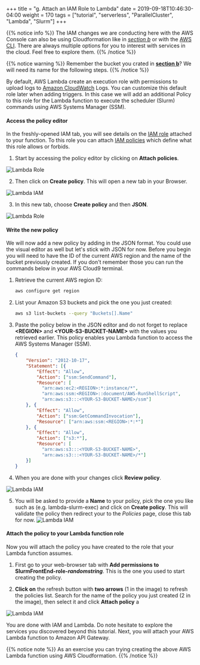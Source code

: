 +++
title = "g. Attach an IAM Role to Lambda"
date = 2019-09-18T10:46:30-04:00
weight = 170
tags = ["tutorial", "serverless", "ParallelCluster", "Lambda", "Slurm"]
+++

{{% notice info %}}
The IAM changes we are conducting here with the AWS Console can also be using Cloudformation like in [*section b*](/04-serverless/02-iam-policy-serverless.html) or with the [AWS CLI](https://docs.aws.amazon.com/cli/latest/reference/iam/index.html). There are always multiple options for you to interest with services in the cloud. Feel free to explore them.
{{% /notice %}}

{{% notice warning %}}
Remember the bucket you crated in [**section b**](/04-serverless/02-iam-policy-serverless.html)? We will need its name for the following steps.
{{% /notice %}}

By default, AWS Lambda create an execution role with permissions to upload logs to [Amazon CloudWatch](https://aws.amazon.com/cloudwatch/) Logs. You can customize this default role later when adding triggers. In this case we will add an additional Policy to this role for the Lambda function to execute the scheduler (Slurm) commands using AWS Systems Manager (SSM).

#### Access the policy editor

In the freshly-opened IAM tab, you will see details on the [IAM role](https://docs.aws.amazon.com/IAM/latest/UserGuide/id_roles.html) attached to your function. To this role you can attach [IAM policies](https://docs.aws.amazon.com/IAM/latest/UserGuide/access_policies.html) which define what this role allows or forbids.

1. Start by accessing the policy editor by clicking on **Attach policies**.

![Lambda Role](/images/serverless/lambda-iamrole1.png)

2. Then click on **Create policy**. This will open a new tab in your Browser.

![Lambda IAM](/images/serverless/lambda-iamrole3.png)

3. In this new tab, choose **Create policy** and then **JSON**.

![Lambda Role](/images/serverless/lambda-iamrole3.png)

#### Write the new policy

We will now add a new policy by adding in the JSON format. You could use the visual editor as well but let's  stick with JSON for now. Before you begin you will need to have the ID of the current AWS region and the name of the bucket previously created. If you don't remember those you can run the commands below in your AWS Cloud9 terminal.

1. Retrieve the current AWS region ID:

    ```bash
    aws configure get region
    ```

2. List your Amazon S3 buckets and pick the one you just created:

    ```bash
    aws s3 list-buckets --query "Buckets[].Name"
    ```

3. Paste the policy below in the JSON editor and do not forget to replace **\<REGION\>** and **\<YOUR-S3-BUCKET-NAME\>** with the values you retrieved earlier. This policy enables you Lambda function to access the AWS Systems Manager (SSM).


    ```json
    {
        "Version": "2012-10-17",
        "Statement": [{
            "Effect": "Allow",
            "Action": ["ssm:SendCommand"],
            "Resource": [
              "arn:aws:ec2:<REGION>:*:instance/*",
              "arn:aws:ssm:<REGION>::document/AWS-RunShellScript",
              "arn:aws:s3:::<YOUR-S3-BUCKET-NAME>/ssm"]
        }, {
            "Effect": "Allow",
            "Action": ["ssm:GetCommandInvocation"],
            "Resource": ["arn:aws:ssm:<REGION>:*:*"]
        }, {
            "Effect": "Allow",
            "Action": ["s3:*"],
            "Resource": [
              "arn:aws:s3:::<YOUR-S3-BUCKET-NAME>",
              "arn:aws:s3:::<YOUR-S3-BUCKET-NAME>/*"]
        }]
    }

    ```

4. When you are done with your changes click **Review policy**.

![Lambda IAM ](/images/serverless/lambda-iamrole4.png)

5. You will be asked to provide a **Name** to your policy, pick the one you like such as (e.g. lambda-slurm-exec) and click on **Create policy**. This will validate the policy then redirect your to the *Policies* page, close this tab for now.
![Lambda IAM ](/images/serverless/lambda-iamrole5.png)

#### Attach the policy to your Lambda function role

Now you will attach the policy you have created to the role that your Lambda function assumes.

1. First go to your web-browser tab with **Add permissions to SlurmFrontEnd-role-*randomstring***. This is the one you used to start creating the policy.

2. **Click on** the refresh button with **two arrows** (1 in the image) to refresh the policies list. Search for the name of the policy you just created (2 in the image), then select it and click **Attach policy** a

![Lambda IAM ](/images/serverless/lambda-iamrole6.png)

You are done with IAM and Lambda. Do note hesitate to explore the services you discovered beyond this tutorial. Next, you will attach your AWS Lambda function to Amazon API Gateway.

{{% notice note %}}
As an exercise you can trying creating the above AWS Lambda function using AWS Cloudformation.
{{% /notice %}}


